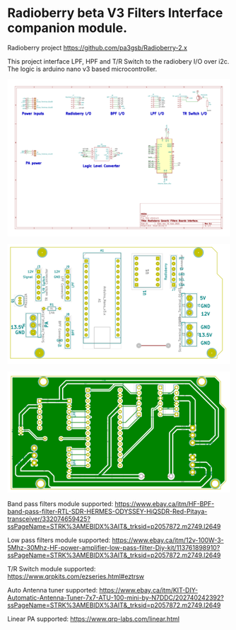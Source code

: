 # Radioberry beta V3 Filters Interface companion module.

Radioberry project
https://github.com/pa3gsb/Radioberry-2.x

This project interface LPF, HPF and T/R Switch to the radiobery I/O over i2c.
The logic is arduino nano v3 based microcontroller.

![schema](https://github.com/cinosh07/Radioberry-Filters-Interface/blob/master/doc/images/radioberry%20filter%20companion%20board.png?raw=true)

![PCB TOP](https://github.com/cinosh07/Radioberry-Filters-Interface/blob/master/doc/images/radioberry%20filter%20companion%20board%20pcb%20front.png?raw=true)

![PCB BACK](https://github.com/cinosh07/Radioberry-Filters-Interface/blob/master/doc/images/radioberry%20filter%20companion%20board%20pcb.png?raw=true)

Band pass filters module supported:
https://www.ebay.ca/itm/HF-BPF-band-pass-filter-RTL-SDR-HERMES-ODYSSEY-HiQSDR-Red-Pitaya-transceiver/332074659425?ssPageName=STRK%3AMEBIDX%3AIT&_trksid=p2057872.m2749.l2649

Low pass filters module supported:
https://www.ebay.ca/itm/12v-100W-3-5Mhz-30Mhz-HF-power-amplifier-low-pass-filter-Diy-kit/113761898910?ssPageName=STRK%3AMEBIDX%3AIT&_trksid=p2057872.m2749.l2649

T/R Switch module supported:
https://www.qrpkits.com/ezseries.html#eztrsw

Auto Antenna tuner supported:
https://www.ebay.ca/itm/KIT-DIY-Automatic-Antenna-Tuner-7x7-ATU-100-mini-by-N7DDC/202740242392?ssPageName=STRK%3AMEBIDX%3AIT&_trksid=p2057872.m2749.l2649

Linear PA supported:
https://www.qrp-labs.com/linear.html

